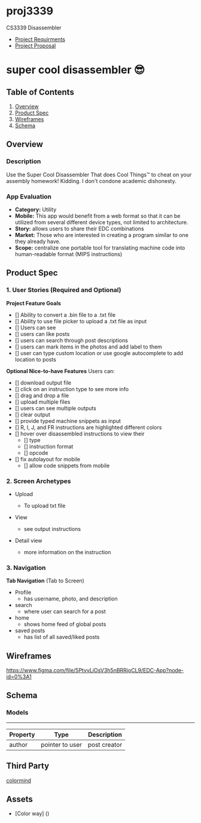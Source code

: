 # proj3339
CS3339 Disassembler

- [Project Requirments](https://git.txstate.edu/sts100/proj3339/blob/master/files/project_description.pdf)
- [Project Proposal](https://git.txstate.edu/sts100/proj3339/blob/master/files/CS3339-Project-Proposal.pdf)

# super cool disassembler 😎

## Table of Contents
1. [Overview](#Overview)
1. [Product Spec](#Product-Spec)
1. [Wireframes](#Wireframes)
2. [Schema](#Schema)

## Overview
### Description
Use the Super Cool Disassembler That does Cool Things™ to cheat on your assembly homework! Kidding. I don't condone academic dishonesty.

### App Evaluation
- **Category:** Utility
- **Mobile:** This app would benefit from a web format so that it can be utilized from several different device types, not limited to architecture.
- **Story:** allows users to share their EDC combinations
- **Market:** Those who are interested in creating a program similar to one they already have.
- **Scope:** centralize one portable tool for translating machine code into human-readable format (MIPS instructions) 

## Product Spec

### 1. User Stories (Required and Optional)

**Project Feature Goals**

- [] Ability to convert a .bin file to a .txt file
- [] Ability to use file picker to upload a .txt file as input
- [] Users can see 
- [] users can like posts
- [] users can search through post descriptions
- [] users can mark items in the photos and add label to them
- [] user can type custom location or use google autocomplete to add location to posts

**Optional Nice-to-have Features**
Users can: 
- [] download output file
- [] click on an instruction type to see more info
- [] drag and drop a file
- [] upload multiple files
- [] users can see multiple outputs
- [] clear output
- [] provide typed machine snippets as input
- [] R, I, J, and FR instructions are highlighted different colors
- [] hover over disassembled instructions to view their 
  - [] type 
  - [] instruction format
  - [] opcode
- [] fix autolayout for mobile 
  - [] allow code snippets from mobile

### 2. Screen Archetypes

* Upload
   * To upload txt file
 
* View
   * see output instructions

* Detail view
    * more information on the instruction

### 3. Navigation

**Tab Navigation** (Tab to Screen)

* Profile
    * has username, photo, and description 
* search
    * where user can search for a post
* home
    * shows home feed of global posts 
* saved posts 
    * has list of all saved/liked posts
 
## Wireframes
https://www.figma.com/file/5PtvvLiOsV3h5nBRRjoCL9/EDC-App?node-id=0%3A1


## Schema
### Models
****

Property | Type | Description | 
|---|---|---|
author | pointer to user | post creator | 


## Third Party

[colormind](http://colormind.io/)

[]()

[]()

## **Assets**
- [Color way] ()

